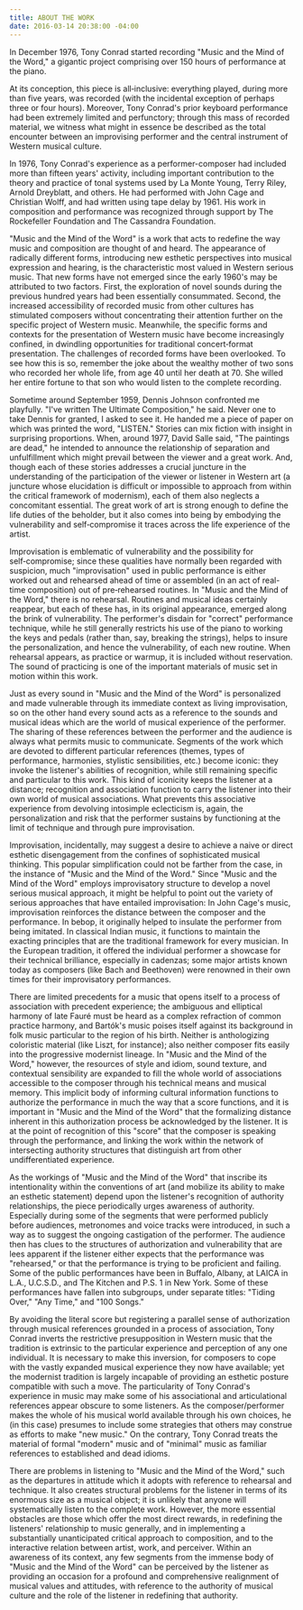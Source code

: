 ```yaml
---
title: ABOUT THE WORK
date: 2016-03-14 20:38:00 -04:00
---
```

In December 1976, Tony Conrad started recording "Music and the Mind of the Word," a gigantic project comprising over 150 hours of performance at the piano.

At its conception, this piece is all‑inclusive: everything played, during more than five years, was recorded (with the incidental exception of perhaps three or four hours). Moreover, Tony Conrad's prior keyboard performance had been extremely limited and perfunctory; through this mass of recorded material, we witness what might in essence be described as the total encounter between an improvising performer and the central instrument of Western musical culture.

In 1976, Tony Conrad's experience as a performer-composer had included more than fifteen years' activity, including important contribution to the theory and practice of tonal systems used by La Monte Young, Terry Riley, Arnold Dreyblatt, and others. He had performed with John Cage and Christian Wolff, and had written using tape delay by 1961. His work in composition and performance was recognized through support by The Rockefeller Foundation and The Cassandra Foundation.

"Music and the Mind of the Word" is a work that acts to redefine the way music and composition are thought of and heard. The appearance of radically different forms, introducing new esthetic perspectives into musical expression and hearing, is the characteristic most valued in Western serious music. That new forms have not emerged since the early 1960's may be attributed to two factors. First, the exploration of novel sounds during the previous hundred years had been essentially consummated. Second, the increased accessibility of recorded music from other cultures has stimulated composers without concentrating their attention further on the specific project of Western music. Meanwhile, the specific forms and contexts for the presentation of Western music have become increasingly confined, in dwindling opportunities for traditional concert‑format presentation. The challenges of recorded forms have been overlooked. To see how this is so, remember the joke about the wealthy mother of two sons who recorded her whole life, from age 40 until her death at 70. She willed her entire fortune to that son who would listen to the complete recording.

Sometime around September 1959, Dennis Johnson confronted me playfully. "I've written The Ultimate Composition," he said. Never one to take Dennis for granted, I asked to see it. He handed me a piece of paper on which was printed the word, "LISTEN." Stories can mix fiction with insight in surprising proportions. When, around 1977, David Salle said, "The paintings are dead," he intended to announce the relationship of separation and unfulfillment which might prevail between the viewer and a great work. And, though each of these stories addresses a crucial juncture in the understanding of the participation of the viewer or listener in Western art (a juncture whose elucidation is difficult or impossible to approach from within the critical framework of modernism), each of them also neglects a concomitant essential. The great work of art is strong enough to define the life duties of the beholder, but it also comes into being by embodying the vulnerability and self‑compromise it traces across the life experience of the artist.

Improvisation is emblematic of vulnerability and the possibility for self‑compromise; since these qualities have normally been regarded with suspicion, much "improvisation" used in public performance is either worked out and rehearsed ahead of time or assembled (in an act of real-time composition) out of pre‑rehearsed routines. In "Music and the Mind of the Word," there is no rehearsal. Routines and musical ideas certainly reappear, but each of these has, in its original appearance, emerged along the brink of vulnerability. The performer's disdain for "correct" performance technique, while he still generally restricts his use of the piano to working the keys and pedals (rather than, say, breaking the strings), helps to insure the personalization, and hence the vulnerability, of each new routine. When rehearsal appears, as practice or warmup, it is included without reservation. The sound of practicing is one of the important materials of music set in motion within this work.

Just as every sound in "Music and the Mind of the Word" is personalized and made vulnerable through its immediate context as living improvisation, so on the other hand every sound acts as a reference to the sounds and musical ideas which are the world of musical experience of the performer. The sharing of these references between the performer and the audience is always what permits music to communicate. Segments of the work which are devoted to different particular references (themes, types of performance, harmonies, stylistic sensibilities, etc.) become iconic: they invoke the listener's abilities of recognition, while still remaining specific and particular to this work. This kind of iconicity keeps the listener at a distance; recognition and association function to carry the listener into their own world of musical associations. What prevents this associative experience from devolving intosimple eclecticism is, again, the personalization and risk that the performer sustains by functioning at the limit of technique and through pure improvisation.

Improvisation, incidentally, may suggest a desire to achieve a naive or direct esthetic disengagement from the confines of sophisticated musical thinking. This popular simplification could not be farther from the case, in the instance of "Music and the Mind of the Word." Since "Music and the Mind of the Word" employs improvisatory structure to develop a novel serious musical approach, it might be helpful to point out the variety of serious approaches that have entailed improvisation: In John Cage's music, improvisation reinforces the distance between the composer and the performance. In bebop, it originally helped to insulate the performer from being imitated. In classical Indian music, it functions to maintain the exacting principles that are the traditional framework for every musician. In the European tradition, it offered the individual performer a showcase for their technical brilliance, especially in cadenzas; some major artists known today as composers (like Bach and Beethoven) were renowned in their own times for their improvisatory performances.

There are limited precedents for a music that opens itself to a process of association with precedent experience; the ambiguous and elliptical harmony of late Fauré must be heard as a complex refraction of common practice harmony, and Bartók's music poises itself against its background in folk music particular to the region of his birth. Neither is anthologizing coloristic material (like Liszt, for instance); also neither composer fits easily into the progressive modernist lineage. In "Music and the Mind of the Word," however, the resources of style and idiom, sound texture, and contextual sensibility are expanded to fill the whole world of associations accessible to the composer through his technical means and musical memory. This implicit body of informing cultural information functions to authorize the performance in much the way that a score functions, and it is important in "Music and the Mind of the Word" that the formalizing distance inherent in this authorization process be acknowledged by the listener. It is at the point of recognition of this "score" that the composer is speaking through the performance, and linking the work within the network of intersecting authority structures that distinguish art from other undifferentiated experience.

As the workings of "Music and the Mind of the Word" that inscribe its intentionality within the conventions of art (and mobilize its ability to make an esthetic statement) depend upon the listener's recognition of authority relationships, the piece periodically urges awareness of authority. Especially during some of the segments that were performed publicly before audiences, metronomes and voice tracks were introduced, in such a way as to suggest the ongoing castigation of the performer. The audience then has clues to the structures of authorization and vulnerability that are lees apparent if the listener either expects that the performance was "rehearsed," or that the performance is trying to be proficient and failing. Some of the public performances have been in Buffalo, Albany, at LAICA in L.A., U.C.S.D., and The Kitchen and P.S. 1 in New York. Some of these performances have fallen into subgroups, under separate titles: "Tiding Over," "Any Time," and "100 Songs."

By avoiding the literal score but registering a parallel sense of authorization through musical references grounded in a process of association, Tony Conrad inverts the restrictive presupposition in Western music that the tradition is extrinsic to the particular experience and perception of any one individual. It is necessary to make this inversion, for composers to cope with the vastly expanded musical experience they now have available; yet the modernist tradition is largely incapable of providing an esthetic posture compatible with such a move. The particularity of Tony Conrad's experience in music may make some of his associational and articulational references appear obscure to some listeners. As the composer/performer makes the whole of his musical world available through his own choices, he (in this case) presumes to include some strategies that others may construe as efforts to make "new music." On the contrary, Tony Conrad treats the material of formal "modern" music and of "minimal" music as familiar references to established and dead idioms.

There are problems in listening to "Music and the Mind of the Word," such as the departures in attitude which it adopts with reference to rehearsal and technique. It also creates structural problems for the listener in terms of its enormous size as a musical object; it is unlikely that anyone will systematically listen to the complete work. However, the more essential obstacles are those which offer the most direct rewards, in redefining the listeners' relationship to music generally, and in implementing a substantially unanticipated critical approach to composition, and to the interactive relation between artist, work, and perceiver. Within an awareness of its context, any few segments from the immense body of "Music and the Mind of the Word" can be perceived by the listener as providing an occasion for a profound and comprehensive realignment of musical values and attitudes, with reference to the authority of musical culture and the role of the listener in redefining that authority.
